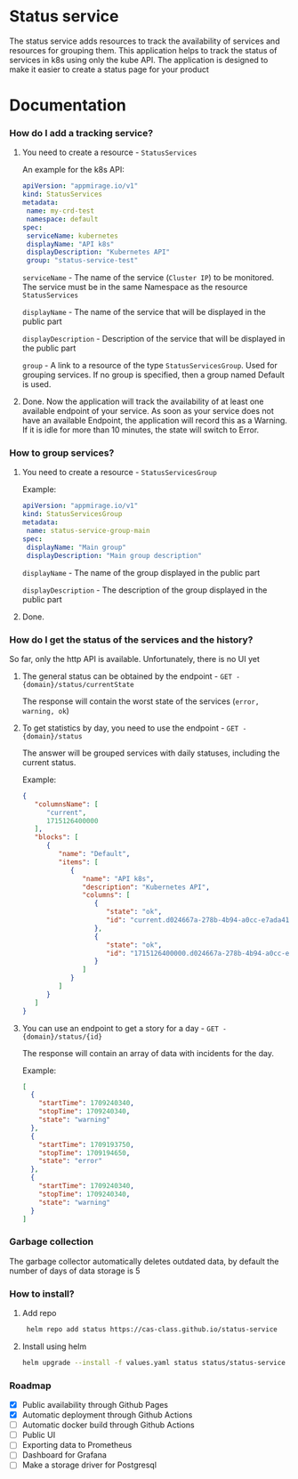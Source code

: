 # Status service

The status service adds resources to track the availability of services and resources for grouping them. This application helps to track the status of services in k8s using only the kube API. The application is designed to make it easier to create a status page for your product

# Documentation

### How do I add a tracking service?

1. You need to create a resource - ```StatusServices```

   An example for the k8s API:
   ```YAML
   apiVersion: "appmirage.io/v1"
   kind: StatusServices
   metadata:
    name: my-crd-test
    namespace: default
   spec:
    serviceName: kubernetes
    displayName: "API k8s"
    displayDescription: "Kubernetes API"
    group: "status-service-test"
   ```
   ```serviceName``` - The name of the service (```Cluster IP```) to be monitored. 
   The service must be in the same Namespace as the resource ```StatusServices```

   ```displayName``` - The name of the service that will be displayed in the public part

   ```displayDescription``` - Description of the service that will be displayed in the public part

   ```group``` - A link to a resource of the type ```StatusServicesGroup```. Used for grouping services.
   If no group is specified, then a group named Default is used.

2. Done. Now the application will track the availability of at least one available endpoint of your service.
   As soon as your service does not have an available Endpoint, the application will record this as a Warning. If it is idle for more than 10 minutes, the state will switch to Error.

### How to group services?

1. You need to create a resource - ```StatusServicesGroup```

   Example:
   ```YAML
   apiVersion: "appmirage.io/v1"
   kind: StatusServicesGroup
   metadata:
    name: status-service-group-main
   spec:
    displayName: "Main group"
    displayDescription: "Main group description"
    ```
   ```displayName``` - The name of the group displayed in the public part

   ```displayDescription``` - The description of the group displayed in the public part
2. Done.

### How do I get the status of the services and the history?
So far, only the http API is available. Unfortunately, there is no UI yet

1. The general status can be obtained by the endpoint - ```GET - {domain}/status/currentState```

   The response will contain the worst state of the services (```error, warning, ok```)
2. To get statistics by day, you need to use the endpoint - ```GET - {domain}/status```

   The answer will be grouped services with daily statuses, including the current status.

   Example:
   ```JSON
   {
      "columnsName": [
         "current",
         1715126400000
      ],
      "blocks": [
         {
            "name": "Default",
            "items": [
               {
                  "name": "API k8s",
                  "description": "Kubernetes API",
                  "columns": [
                     {
                        "state": "ok",
                        "id": "current.d024667a-278b-4b94-a0cc-e7ada417ccd2"
                     },
                     {
                        "state": "ok",
                        "id": "1715126400000.d024667a-278b-4b94-a0cc-e7ada417ccd2"
                     }
                  ]
               }
            ]
         }
      ]
   }
   ```
3. You can use an endpoint to get a story for a day - ```GET - {domain}/status/{id}```

   The response will contain an array of data with incidents for the day.

   Example:
   ```JSON
   [
     {
       "startTime": 1709240340,
       "stopTime": 1709240340,
       "state": "warning"
     },
     {
       "startTime": 1709193750,
       "stopTime": 1709194650,
       "state": "error"
     },
     {
       "startTime": 1709240340,
       "stopTime": 1709240340,
       "state": "warning"
     }
   ]
   ```

### Garbage collection

The garbage collector automatically deletes outdated data, by default the number of days of data storage is 5

### How to install?

1. Add repo
   ```bash
    helm repo add status https://cas-class.github.io/status-service
   ```
3. Install using helm
   ```bash
   helm upgrade --install -f values.yaml status status/status-service -n status --create-namespace
   ```
### Roadmap

- [X] Public availability through Github Pages
- [X] Automatic deployment through Github Actions
- [ ] Automatic docker build through Github Actions
- [ ] Public UI
- [ ] Exporting data to Prometheus
- [ ] Dashboard for Grafana
- [ ] Make a storage driver for Postgresql
